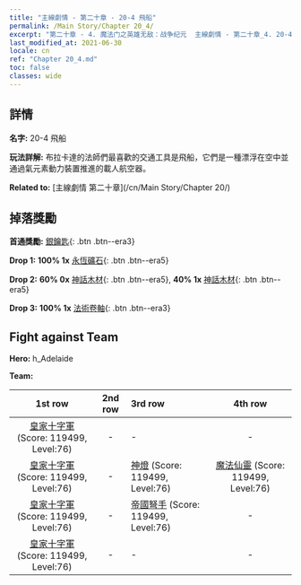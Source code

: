 ```yaml
---
title: "主線劇情 - 第二十章 - 20-4 飛船"
permalink: /Main Story/Chapter 20_4/
excerpt: "第二十章 - 4. 魔法门之英雄无敌：战争纪元  主線劇情 - 第二十章_4. 20-4 飛船"
last_modified_at: 2021-06-30
locale: cn
ref: "Chapter 20_4.md"
toc: false
classes: wide
---
```


## 詳情

 **名字:** 20-4 飛船

 **玩法詳解:** 布拉卡達的法師們最喜歡的交通工具是飛船，它們是一種漂浮在空中並通過氣元素動力裝置推進的載人航空器。

 **Related to:** [主線劇情 第二十章](/cn/Main Story/Chapter 20/)

## 掉落獎勵

 **首通獎勵:** [銀鑰匙](/cn/Items/con_693/){: .btn .btn--era3}

 **Drop 1:** **100% 1x** [永恆礦石](/cn/Items/mat_68/){: .btn .btn--era5}

 **Drop 2:** **60% 0x** [神話木材](/cn/Items/mat_62/){: .btn .btn--era5}, **40% 1x** [神話木材](/cn/Items/mat_62/){: .btn .btn--era5}

 **Drop 3:** **100% 1x** [法術卷軸](/cn/Items/con_694/){: .btn .btn--era3}


## Fight against Team
 **Hero:** h_Adelaide

 **Team:**


  | 1st row | 2nd row | 3rd row | 4th row |
  |:----:|:----:|:----|:----:|
  | [皇家十字軍](/cn/units/Swordsman/) (Score: 119499, Level:76)  | - | - | - |
  | [皇家十字軍](/cn/units/Swordsman/) (Score: 119499, Level:76)  | - | [神燈](/cn/units/Genie/) (Score: 119499, Level:76)  | [魔法仙靈](/cn/units/Sprite/) (Score: 119499, Level:76)  |
  | [皇家十字軍](/cn/units/Swordsman/) (Score: 119499, Level:76)  | - | [帝國弩手](/cn/units/Marksman/) (Score: 119499, Level:76)  | - |
  | [皇家十字軍](/cn/units/Swordsman/) (Score: 119499, Level:76)  | - | - | - |


